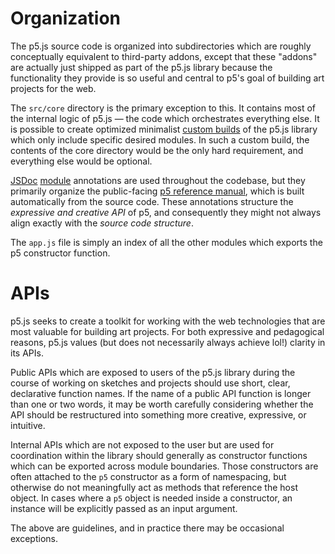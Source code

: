 # Organization

The p5.js source code is organized into subdirectories which are roughly conceptually equivalent to third-party addons, except that these "addons" are actually just shipped as part of the p5.js library because the functionality they provide is so useful and central to p5's goal of building art projects for the web.

The `src/core` directory is the primary exception to this. It contains most of the internal logic of p5.js — the code which orchestrates everything else. It is possible to create optimized minimalist [custom builds](/developer_docs/custom_p5_build.md) of the p5.js library which only include specific desired modules. In such a custom build, the contents of the core directory would be the only hard requirement, and everything else would be optional.

[JSDoc](http://usejsdoc.org/) [module](http://usejsdoc.org/tags-module.html) annotations are used throughout the codebase, but they primarily organize the public-facing [p5 reference manual](https://p5js.org/reference/), which is built automatically from the source code. These annotations structure the *expressive and creative API* of p5, and consequently they might not always align exactly with the *source code structure*.

The `app.js` file is simply an index of all the other modules which exports the p5 constructor function.

# APIs

p5.js seeks to create a toolkit for working with the web technologies that are most valuable for building art projects. For both expressive and pedagogical reasons, p5.js values (but does not necessarily always achieve lol!) clarity in its APIs.

Public APIs which are exposed to users of the p5.js library during the course of working on sketches and projects should use short, clear, declarative function names. If the name of a public API function is longer than one or two words, it may be worth carefully considering whether the API should be restructured into something more creative, expressive, or intuitive.

Internal APIs which are not exposed to the user but are used for coordination within the library should generally as constructor functions which can be exported across module boundaries. Those constructors are often attached to the `p5` constructor as a form of namespacing, but otherwise do not meaningfully act as methods that reference the host object. In cases where a `p5` object is needed inside a constructor, an instance will be explicitly passed as an input argument.

The above are guidelines, and in practice there may be occasional exceptions.
